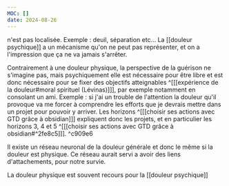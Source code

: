 ```yaml
---
MOC: []
date: 2024-08-26
---
```

n'est pas localisée.
Exemple : deuil, séparation etc...
La [[douleur psychique]] a un mécanisme qu'on ne peut pas représenter, et on a l'impression que ça ne va jamais s'arrêter. 

Contrairement à une douleur physique, la perspective de la guérison ne s'imagine pas, mais psychiquement elle est nécessaire pour être libre et est donc nécessaire pour se fixer des objectifs atteignables ^[[[expérience de la douleur#moral spirituel (Lévinas)]]], par exemple notamment en consolant un ami.
Exemple : si j'ai un trouble de l'attention la douleur qu'il provoque va me forcer à comprendre les efforts que je devrais mettre dans un projet pour pouvoir y arriver.
Les horizons ^[[[choisir ses actions avec GTD grâce à obsidian]]] expliquent donc les projets, et en particulier les horizons 3, 4 et 5 ^[[[choisir ses actions avec GTD grâce à obsidian#^2fe8c5]]]. ^c909e6

Il existe un réseau neuronal de la douleur générale et donc le même si la douleur est physique. 
Ce réseau aurait servi a avoir des liens d'attachements, pour notre survie.

La douleur physique est souvent recours pour la [[douleur psychique]]